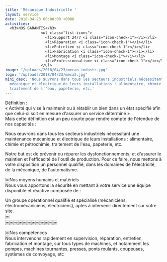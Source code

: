 ```yaml
---
title: 'Mécanique Industrielle '
layout: service
date: 2018-04-23 00:00:00 +0000
activities: |-
  <h3>NOS GARANTIS</h3>
                <ul class="list-icons">
                  <li>Support 24/7 <i class="icon-check-1"></i></li>
                  <li>Réparation <i class="icon-check-1"></i></li>
                  <li>Entretien <i class="icon-check-1"></i></li>
                  <li>Fabrication <i class="icon-check-1"></i></li>
                  <li>Montage <i class="icon-check-1"></i></li>
                  <li>Professionnalisme <i class="icon-check-1"></i></li>
                </ul>
image: "/uploads/2018/04/23/mecan-industr.jpg"
logo: "/uploads/2018/04/23/meca2.jpg"
mini_desc: 'Nous œuvrons dans tous les secteurs industriels nécessitant une maintenance
  mécanique et électrique de leurs installations : alimentaire, chimie et pétrochimie,
  traitement de l''eau, papeterie, etc.'
---
```

Définition :  
« Activité qui vise à maintenir ou à rétablir un bien dans un état spécifié afin que celui-ci soit en mesure d'assurer un service déterminé »   
Mais cette définition est un peu courte pour rendre compte de l'étendue de nos capacités :  
  
Nous œuvrons dans tous les secteurs industriels nécessitant une maintenance mécanique et électrique de leurs installations : alimentaire, chimie et pétrochimie, traitement de l'eau, papeterie, etc.  
  
Notre but est de prévenir ou réparer les dysfonctionnements, et d'assurer le maintien et l'efficacité de l'outil de production. Pour ce faire, nous mettons à votre disposition un personnel qualifié, dans les domaines de l'électricité, de la mécanique, de l'automatisme.  
  
  
￼Nos moyens humains et matériels  
Nous vous apportons la sécurité en mettant à votre service une équipe disponible et réactive composée de :  
  
Un groupe opérationnel qualifié et spécialisé (mécaniciens, électromécaniciens, électriciens), aptes à intervenir directement sur votre site.  
￼  
￼￼￼￼￼￼￼￼￼￼￼￼  
  
￼Nos compétences  
Nous intervenons rapidement en supervision, réparation, entretien, fabrication et montage, sur tous types de machines, et notamment les pompes, machines tournantes, presses, ponts roulants, coupeuses, systèmes de convoyage, etc